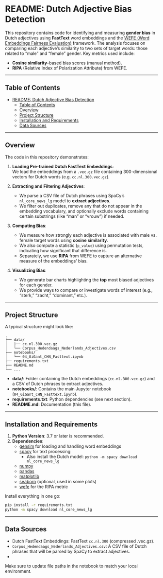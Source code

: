 # README: Dutch Adjective Bias Detection

This repository contains code for identifying and measuring **gender bias** in Dutch adjectives using **FastText** word embeddings and the [WEFE (Word Embeddings Fairness Evaluation)](https://github.com/dccuchile/wefe) framework. The analysis focuses on comparing each adjective’s similarity to two sets of target words: those related to “male” and “female” gender. Key metrics used include:

- **Cosine similarity**–based bias scores (manual method).  
- **RIPA** (Relative Index of Polarization Attribute) from WEFE.

---

## Table of Contents

- [README: Dutch Adjective Bias Detection](#readme-dutch-adjective-bias-detection)
  - [Table of Contents](#table-of-contents)
  - [Overview](#overview)
  - [Project Structure](#project-structure)
  - [Installation and Requirements](#installation-and-requirements)
  - [Data Sources](#data-sources)

---

## Overview

The code in this repository demonstrates:

1. **Loading Pre-trained Dutch FastText Embeddings**:  
   We load the embeddings from a `.vec.gz` file containing 300-dimensional vectors for Dutch words (e.g. `cc.nl.300.vec.gz`).

2. **Extracting and Filtering Adjectives**:
   - We parse a CSV file of Dutch phrases using SpaCy’s `nl_core_news_lg` model to **extract adjectives**.
   - We filter out duplicates, remove any that do not appear in the embedding vocabulary, and optionally exclude words containing certain substrings (like “man” or “vrouw”) if needed.

3. **Computing Bias**:
   - We measure how strongly each adjective is associated with male vs. female target words using **cosine similarity**.  
   - We also compute a statistic (`p_value`) using permutation tests, indicating how significant that difference is.  
   - Separately, we use **RIPA** from WEFE to capture an alternative measure of the embeddings’ bias.

4. **Visualizing Bias**:
   - We generate bar charts highlighting the **top** most biased adjectives for each gender.  
   - We provide ways to compare or investigate words of interest (e.g., “sterk,” “zacht,” “dominant,” etc.).

---

## Project Structure

A typical structure might look like:

```
.
├── data/
│   ├── cc.nl.300.vec.gz
│   └── Corpus_Hedendaags_Nederlands_Adjectives.csv
├── notebooks/
│   └── 04_GiGant_CHN_Fasttext.ipynb
├── requirements.txt
├── README.md
└── ...
```


- **data/**: Folder containing the Dutch embeddings (`cc.nl.300.vec.gz`) and a CSV of Dutch phrases to extract adjectives.  
- **notebooks/**: Contains the main Jupyter notebook (`04_GiGant_CHN_Fasttext.ipynb`).  
- **requirements.txt**: Python dependencies (see next section).  
- **README.md**: Documentation (this file).

---

## Installation and Requirements

1. **Python Version**: 3.7 or later is recommended.  
2. **Dependencies**:
   - [gensim](https://pypi.org/project/gensim/) for loading and handling word embeddings  
   - [spacy](https://spacy.io/) for text processing  
     - Also install the Dutch model: `python -m spacy download nl_core_news_lg`  
   - [numpy](https://pypi.org/project/numpy/)  
   - [pandas](https://pypi.org/project/pandas/)  
   - [matplotlib](https://matplotlib.org/)  
   - [seaborn](https://seaborn.pydata.org/) (optional, used in some plots)  
   - [wefe](https://github.com/dccuchile/wefe) for the RIPA metric

Install everything in one go:

```bash
pip install -r requirements.txt
python -m spacy download nl_core_news_lg
```

---

## Data Sources

- Dutch FastText Embeddings: FastText `cc.nl.300` (compressed .vec.gz).
- `Corpus_Hedendaags_Nederlands_Adjectives.csv`: A CSV file of Dutch phrases that will be parsed by SpaCy to extract adjectives.
- 
Make sure to update file paths in the notebook to match your local environment.
